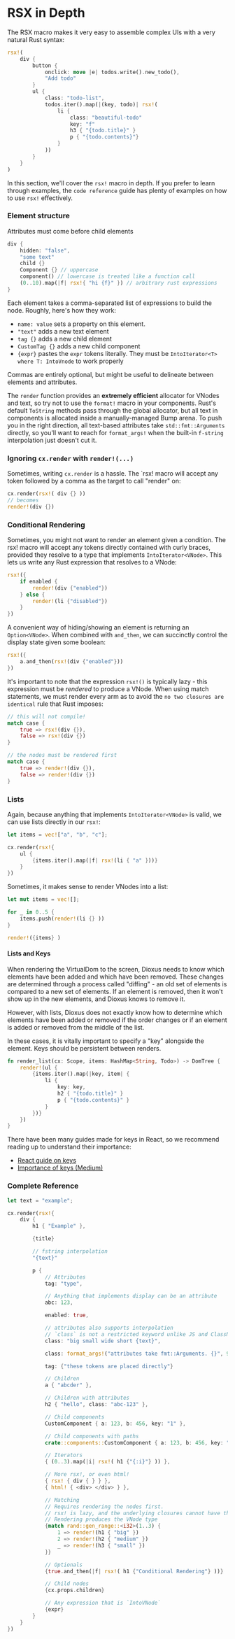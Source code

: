 # RSX in Depth

The RSX macro makes it very easy to assemble complex UIs with a very natural Rust syntax:

```rust
rsx!(
    div {
        button {
            onclick: move |e| todos.write().new_todo(),
            "Add todo"
        }
        ul {
            class: "todo-list",
            todos.iter().map(|(key, todo)| rsx!(
                li {
                    class: "beautiful-todo"
                    key: "f"
                    h3 { "{todo.title}" }
                    p { "{todo.contents}"}
                }
            ))
        }
    }
)
```

In this section, we'll cover the `rsx!` macro in depth. If you prefer to learn through examples, the `code reference` guide has plenty of examples on how to use `rsx!` effectively.

### Element structure

Attributes must come before child elements

```rust
div {
    hidden: "false",
    "some text"
    child {}
    Component {} // uppercase
    component() // lowercase is treated like a function call
    (0..10).map(|f| rsx!{ "hi {f}" }) // arbitrary rust expressions
}
```

Each element takes a comma-separated list of expressions to build the node. Roughly, here's how they work:

- `name: value` sets a property on this element.
- `"text"` adds a new text element
- `tag {}` adds a new child element
- `CustomTag {}` adds a new child component
- `{expr}` pastes the `expr` tokens literally. They must be `IntoIterator<T> where T: IntoVnode` to work properly

Commas are entirely optional, but might be useful to delineate between elements and attributes.

The `render` function provides an **extremely efficient** allocator for VNodes and text, so try not to use the `format!` macro in your components. Rust's default `ToString` methods pass through the global allocator, but all text in components is allocated inside a manually-managed Bump arena. To push you in the right direction, all text-based attributes take `std::fmt::Arguments` directly, so you'll want to reach for `format_args!` when the built-in `f-string` interpolation just doesn't cut it.

### Ignoring `cx.render` with `render!(...)`

Sometimes, writing `cx.render` is a hassle. The `rsx! macro will accept any token followed by a comma as the target to call "render" on:

```rust
cx.render(rsx!( div {} ))
// becomes
render!(div {})
```

### Conditional Rendering

Sometimes, you might not want to render an element given a condition. The rsx! macro will accept any tokens directly contained with curly braces, provided they resolve to a type that implements `IntoIterator<VNode>`. This lets us write any Rust expression that resolves to a VNode:

```rust
rsx!({
    if enabled {
        render!(div {"enabled"})
    } else {
        render!(li {"disabled"})
    }
})
```

A convenient way of hiding/showing an element is returning an `Option<VNode>`. When combined with `and_then`, we can succinctly control the display state given some boolean:

```rust
rsx!({
    a.and_then(rsx!(div {"enabled"}))
})
```

It's important to note that the expression `rsx!()` is typically lazy - this expression must be _rendered_ to produce a VNode. When using match statements, we must render every arm as to avoid the `no two closures are identical` rule that Rust imposes:

```rust
// this will not compile!
match case {
    true => rsx!(div {}),
    false => rsx!(div {})
}

// the nodes must be rendered first
match case {
    true => render!(div {}),
    false => render!(div {})
}
```

### Lists

Again, because anything that implements `IntoIterator<VNode>` is valid, we can use lists directly in our `rsx!`:

```rust
let items = vec!["a", "b", "c"];

cx.render(rsx!{
    ul {
        {items.iter().map(|f| rsx!(li { "a" }))}
    }
})
```

Sometimes, it makes sense to render VNodes into a list:

```rust
let mut items = vec![];

for _ in 0..5 {
    items.push(render!(li {} ))
}

render!({items} )
```

#### Lists and Keys

When rendering the VirtualDom to the screen, Dioxus needs to know which elements have been added and which have been removed. These changes are determined through a process called "diffing" - an old set of elements is compared to a new set of elements. If an element is removed, then it won't show up in the new elements, and Dioxus knows to remove it.

However, with lists, Dioxus does not exactly know how to determine which elements have been added or removed if the order changes or if an element is added or removed from the middle of the list.

In these cases, it is vitally important to specify a "key" alongside the element. Keys should be persistent between renders.

```rust
fn render_list(cx: Scope, items: HashMap<String, Todo>) -> DomTree {
    render!(ul {
        {items.iter().map(|key, item| {
            li {
                key: key,
                h2 { "{todo.title}" }
                p { "{todo.contents}" }
            }
        })}
    })
}
```

There have been many guides made for keys in React, so we recommend reading up to understand their importance:

- [React guide on keys](https://reactjs.org/docs/lists-and-keys.html)
- [Importance of keys (Medium)](https://kentcdodds.com/blog/understanding-reacts-key-prop)

### Complete Reference

```rust
let text = "example";

cx.render(rsx!{
    div {
        h1 { "Example" },

        {title}

        // fstring interpolation
        "{text}"

        p {
            // Attributes
            tag: "type",

            // Anything that implements display can be an attribute
            abc: 123,

            enabled: true,

            // attributes also supports interpolation
            // `class` is not a restricted keyword unlike JS and ClassName
            class: "big small wide short {text}",

            class: format_args!("attributes take fmt::Arguments. {}", 99),

            tag: {"these tokens are placed directly"}

            // Children
            a { "abcder" },

            // Children with attributes
            h2 { "hello", class: "abc-123" },

            // Child components
            CustomComponent { a: 123, b: 456, key: "1" },

            // Child components with paths
            crate::components::CustomComponent { a: 123, b: 456, key: "1" },

            // Iterators
            { (0..3).map(|i| rsx!( h1 {"{:i}"} )) },

            // More rsx!, or even html!
            { rsx! { div { } } },
            { html! { <div> </div> } },

            // Matching
            // Requires rendering the nodes first.
            // rsx! is lazy, and the underlying closures cannot have the same type
            // Rendering produces the VNode type
            {match rand::gen_range::<i32>(1..3) {
                1 => render!(h1 { "big" })
                2 => render!(h2 { "medium" })
                _ => render!(h3 { "small" })
            }}

            // Optionals
            {true.and_then(|f| rsx!( h1 {"Conditional Rendering"} ))}

            // Child nodes
            {cx.props.children}

            // Any expression that is `IntoVNode`
            {expr}
        }
    }
})
```
